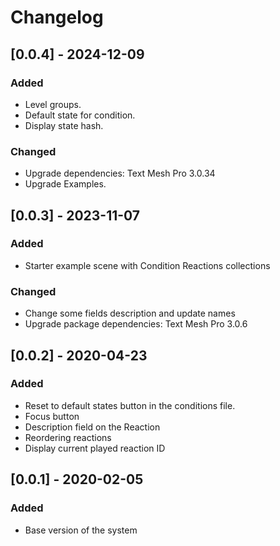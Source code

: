 # Changelog

## [0.0.4] - 2024-12-09

### Added

- Level groups.
- Default state for condition.
- Display state hash.

### Changed

- Upgrade dependencies: Text Mesh Pro 3.0.34
- Upgrade Examples.

## [0.0.3] - 2023-11-07

### Added

- Starter example scene with Condition Reactions collections

### Changed

- Change some fields description and update names
- Upgrade package dependencies: Text Mesh Pro 3.0.6

## [0.0.2] - 2020-04-23

### Added

- Reset to default states button in the conditions file.
- Focus button
- Description field on the Reaction
- Reordering reactions
- Display current played reaction ID

## [0.0.1] - 2020-02-05

### Added

- Base version of the system
